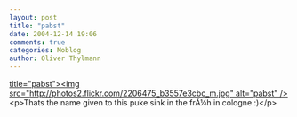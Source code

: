 ```yaml
---
layout: post
title: "pabst"
date: 2004-12-14 19:06
comments: true
categories: Moblog
author: Oliver Thylmann
---
```



[ title=&quot;pabst&quot;&gt;&lt;img src=&quot;http://photos2.flickr.com/2206475_b3557e3cbc_m.jpg&quot; alt=&quot;pabst&quot; /&gt;](http://www.flickr.com/photos/oliver/2206475/)&lt;p&gt;Thats the name given to this puke sink in the frÃ¼h in cologne :)&lt;/p&gt;


